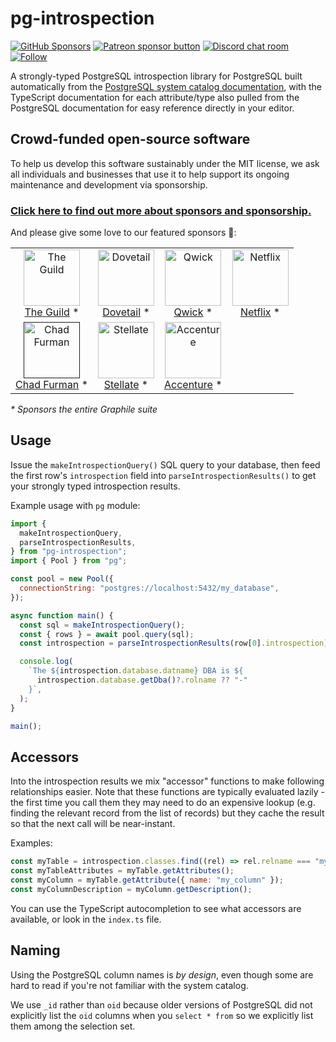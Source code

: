 # pg-introspection

[![GitHub Sponsors](https://img.shields.io/github/sponsors/benjie?color=ff69b4&label=github%20sponsors)](https://github.com/sponsors/benjie)
[![Patreon sponsor button](https://img.shields.io/badge/sponsor-via%20Patreon-orange.svg)](https://patreon.com/benjie)
[![Discord chat room](https://img.shields.io/discord/489127045289476126.svg)](http://discord.gg/graphile)
[![Follow](https://img.shields.io/badge/twitter-@GraphileHQ-blue.svg)](https://twitter.com/GraphileHQ)

A strongly-typed PostgreSQL introspection library for PostgreSQL built
automatically from the
[PostgreSQL system catalog documentation](https://www.postgresql.org/docs/current/catalogs.html),
with the TypeScript documentation for each attribute/type also pulled from the
PostgreSQL documentation for easy reference directly in your editor.

<!-- SPONSORS_BEGIN -->

## Crowd-funded open-source software

To help us develop this software sustainably under the MIT license, we ask all
individuals and businesses that use it to help support its ongoing maintenance
and development via sponsorship.

### [Click here to find out more about sponsors and sponsorship.](https://www.graphile.org/sponsor/)

And please give some love to our featured sponsors 🤩:

<table><tr>
<td align="center"><a href="https://www.the-guild.dev/"><img src="https://graphile.org/images/sponsors/theguild.png" width="90" height="90" alt="The Guild" /><br />The Guild</a> *</td>
<td align="center"><a href="https://dovetailapp.com/"><img src="https://graphile.org/images/sponsors/dovetail.png" width="90" height="90" alt="Dovetail" /><br />Dovetail</a> *</td>
<td align="center"><a href="https://qwick.com/"><img src="https://graphile.org/images/sponsors/qwick.png" width="90" height="90" alt="Qwick" /><br />Qwick</a> *</td>
<td align="center"><a href="https://www.netflix.com/"><img src="https://graphile.org/images/sponsors/Netflix.png" width="90" height="90" alt="Netflix" /><br />Netflix</a> *</td>
</tr><tr>
<td align="center"><a href=""><img src="https://graphile.org/images/sponsors/chadf.png" width="90" height="90" alt="Chad Furman" /><br />Chad Furman</a> *</td>
<td align="center"><a href="https://stellate.co/"><img src="https://graphile.org/images/sponsors/Stellate.png" width="90" height="90" alt="Stellate" /><br />Stellate</a> *</td>
<td align="center"><a href="https://www.accenture.com/"><img src="https://graphile.org/images/sponsors/accenture.svg" width="90" height="90" alt="Accenture" /><br />Accenture</a> *</td>
</tr></table>

<em>\* Sponsors the entire Graphile suite</em>

<!-- SPONSORS_END -->

## Usage

Issue the `makeIntrospectionQuery()` SQL query to your database, then feed the
first row's `introspection` field into `parseIntrospectionResults()` to get your
strongly typed introspection results.

Example usage with `pg` module:

```js
import {
  makeIntrospectionQuery,
  parseIntrospectionResults,
} from "pg-introspection";
import { Pool } from "pg";

const pool = new Pool({
  connectionString: "postgres://localhost:5432/my_database",
});

async function main() {
  const sql = makeIntrospectionQuery();
  const { rows } = await pool.query(sql);
  const introspection = parseIntrospectionResults(row[0].introspection);

  console.log(
    `The ${introspection.database.datname} DBA is ${
      introspection.database.getDba()?.rolname ?? "-"
    }`,
  );
}

main();
```

## Accessors

Into the introspection results we mix "accessor" functions to make following
relationships easier. Note that these functions are typically evaluated lazily -
the first time you call them they may need to do an expensive lookup (e.g.
finding the relevant record from the list of records) but they cache the result
so that the next call will be near-instant.

Examples:

```js
const myTable = introspection.classes.find((rel) => rel.relname === "my_table");
const myTableAttributes = myTable.getAttributes();
const myColumn = myTable.getAttribute({ name: "my_column" });
const myColumnDescription = myColumn.getDescription();
```

You can use the TypeScript autocompletion to see what accessors are available,
or look in the `index.ts` file.

## Naming

Using the PostgreSQL column names is _by design_, even though some are hard to
read if you're not familiar with the system catalog.

We use `_id` rather than `oid` because older versions of PostgreSQL did not
explicitly list the `oid` columns when you `select * from` so we explicitly list
them among the selection set.

